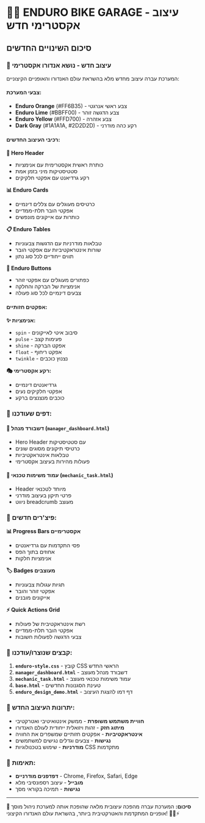 # 🚵‍♂️ ENDURO BIKE GARAGE - עיצוב אקסטרימי חדש

## סיכום השינויים החדשים

### 🎨 עיצוב חדש - נושא אנדורו אקסטרימי

המערכת עברה עיצוב מחדש מלא בהשראת עולם האנדורו והאופניים הקיצוניים:

#### צבעי המערכת:
- **Enduro Orange** (#FF6B35) - צבע ראשי אנרגטי 
- **Enduro Lime** (#BBFF00) - צבע הדגשה זוהר
- **Enduro Yellow** (#FFD700) - צבע אזהרה
- **Dark Gray** (#1A1A1A, #2D2D2D) - רקע כהה מודרני

#### רכיבי העיצוב החדשים:

**🎪 Hero Header**
- כותרת ראשית אקסטרימית עם אנימציות
- סטטיסטיקות מיני בזמן אמת
- רקע גרדיאנט עם אפקטי חלקיקים

**📊 Enduro Cards**
- כרטיסים מעוגלים עם צללים דינמיים
- אפקטי הובר תלת-ממדיים
- כותרות עם אייקונים מונפשים

**📋 Enduro Tables**
- טבלאות מודרניות עם הדגשות צבעוניות
- שורות אינטראקטיביות עם אפקטי הובר
- תווים ייחודיים לכל סוג נתון

**🔘 Enduro Buttons**
- כפתורים מעוגלים עם אפקטי זוהר
- אנימציות של הברקה והחלקה
- צבעים דינמיים לכל סוג פעולה

#### אפקטים חזותיים:

**✨ אנימציות:**
- `spin` - סיבוב איטי לאייקונים
- `pulse` - פעימות קצב
- `shine` - אפקט הברקה
- `float` - אפקט ריחוף
- `twinkle` - נצנוץ כוכבים

**🎭 רקע אקסטרימי:**
- גרדיאנטים דינמיים
- אפקטי חלקיקים נעים
- כוכבים מנצנצים ברקע

### 📱 דפים שעודכנו:

#### 🏁 דשבורד מנהל (`manager_dashboard.html`)
- Hero Header עם סטטיסטיקות
- כרטיסי תיקונים מסוגים שונים
- טבלאות אינטראקטיביות
- פעולות מהירות בעיצוב אקסטרימי

#### 🔧 עמוד משימות טכנאי (`mechanic_task.html`)
- Header מיוחד לטכנאי
- פרטי תיקון בעיצוב מודרני
- ניווט breadcrumb מעוצב

### 🚀 פיצ'רים חדשים:

**📊 Progress Bars אקסטרימיים**
- פסי התקדמות עם גרדיאנטים
- אחוזים בתוך הפס
- אנימציות חלקות

**🏷️ Badges מעוצבים**
- תגיות עגולות צבעוניות
- אפקטי זוהר והובר
- אייקונים מובנים

**⚡ Quick Actions Grid**
- רשת אינטראקטיבית של פעולות
- אפקטי הובר תלת-ממדיים
- צבעי הדגשה לפעולות חשובות

### 📁 קבצים שנוצרו/עודכנו:

1. **`enduro-style.css`** - קובץ CSS הראשי החדש
2. **`manager_dashboard.html`** - דשבורד מנהל מעוצב
3. **`mechanic_task.html`** - עמוד משימות טכנאי מעוצב
4. **`base.html`** - טעינת הסגנונות החדשים
5. **`enduro_design_demo.html`** - דף דמו להצגת העיצוב

### 🎯 יתרונות העיצוב החדש:

- **חוויית משתמש משופרת** - ממשק אינטואיטיבי ואטרקטיבי
- **מיתוג חזק** - זהות ויזואלית ייחודית לעולם האנדורו
- **אינטראקטיביות** - אפקטים חזותיים שמשפרים את החוויה
- **נגישות** - צבעים וגדלים נגישים למשתמשים
- **מודרניות** - שימוש בטכנולוגיות CSS מתקדמות

### 🔄 תאימות:

- **דפדפנים מודרניים** - Chrome, Firefox, Safari, Edge
- **מובייל** - עיצוב רספונסיבי מלא
- **נגישות** - תמיכה בקוראי מסך

---

**🏁 סיכום:** המערכת עברה מהפכה עיצובית מלאה שהופכת אותה למערכת ניהול מוסך אופניים המתקדמת והאטרקטיבית ביותר, בהשראת עולם האנדורו הקיצוני! 🚵‍♂️⚡
